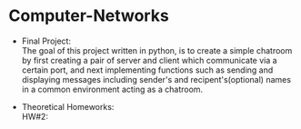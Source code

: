 # Computer-Networks

* Final Project:\
The goal of this project written in python, is to create a simple chatroom by first creating a pair of server and client which communicate via a certain port, and next implementing functions such as sending and displaying messages including sender's and recipent's(optional) names in a common environment acting as a chatroom.

* Theoretical Homeworks:\
HW#2: 
